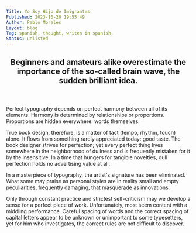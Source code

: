 ```yaml
---
Title: Yo Soy Hijo de Imigrantes
Published: 2023-10-20 19:55:49
Author: Pablo Morales
Layout: blog
Tag: spanish, thought, writen in spanish,  
Status: unlisted
---
```

<div class="cf pa3 mw9 center">
    <header class="fl w-100 w-50-l pa3-m pa4-l mb3 mb5-l">
      <h2 class="lh-title f3 b mt0">
        Beginners and amateurs alike overestimate the importance of the
        so-called brain wave, the sudden brilliant idea.
      </h2>
    </header>
    <section class="fl w-100">
      <div class="fl w-100 w-50-m w-25-l pa3-m pa4-l">
        <p class="f4 lh-copy measure">
          Perfect typography depends on perfect harmony between all of its elements. 
          Harmony is determined by relationships
          or proportions. Proportions are hidden everywhere. words themselves. 
        </p>
      </div>
      <div class="fl w-100 w-50-m w-25-l pa3-m pa4-l">
        <p class="f4 lh-copy measure">
          True book design, therefore, is a matter of tact (tempo, rhythm,
          touch) alone. It flows from something rarely appreciated today:
          good taste. The book designer strives for perfection; yet every
          perfect thing lives somewhere in the neighborhood of dullness and
          is frequently mistaken for it by the insensitive. In a time that
          hungers for tangible novelties, dull perfection holds no
          advertising value at all. 
        </p>
      </div>
      <div class="fl w-100 w-50-m w-25-l pa3-m pa4-l">
        <p class="f4 lh-copy measure">
          In a masterpiece of typography, the artist's signature has been
          eliminated. What some may praise as personal styles are in reality
          small and empty peculiarities, frequently damaging, that masquerade
          as innovations. 
        </p>
      </div>
      <div class="fl w-100 w-50-m w-25-l pa3-m pa4-l">
        <p class="f4 lh-copy measure">
          Only through constant practice and strictest self-criticism may we
          develop a sense for a perfect piece of work. Unfortunately, most
          seem content with a middling performance. Careful spacing of words
          and the correct spacing of capital letters appear to be unknown or
          unimportant to some typesetters, yet for him who investigates, the
          correct rules are not difficult to discover.
        </p>
      </div>
    </section>
    </div>